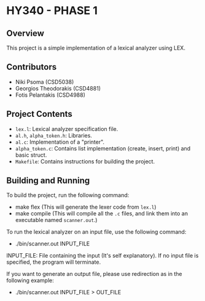 # HY340 - PHASE 1

## Overview

This project is a simple implementation of a lexical analyzer using LEX.

## Contributors

- Niki Psoma (CSD5038)
- Georgios Theodorakis (CSD4881)
- Fotis Pelantakis (CSD4988)

## Project Contents

- `lex.l`: Lexical analyzer specification file.
- `al.h`, `alpha_token.h`: Libraries.
- `al.c`: Implementation of a "printer".
- `alpha_token.c`: Contains list implementation (create, insert, print) and basic struct.
- `Makefile`: Contains instructions for building the project.

## Building and Running

To build the project, run the following command:
- make flex (This will generate the lexer code from `lex.l`)
- make compile (This will compile all the `.c` files, and link them into an executable named `scanner.out`.)

To run the lexical analyzer on an input file, use the following command:
- ./bin/scanner.out INPUT_FILE

INPUT_FILE: File containing the input (It's self explanatory). If no input file is specified, the program will terminate.

If you want to generate an output file, please use redirection as in the following example:
- ./bin/scanner.out INPUT_FILE > OUT_FILE
